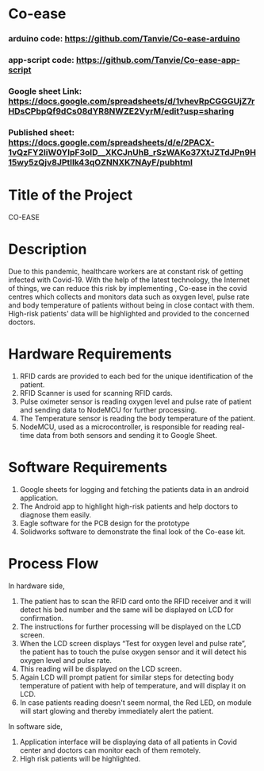 # Co-ease

### arduino code: https://github.com/Tanvie/Co-ease-arduino
### app-script code: https://github.com/Tanvie/Co-ease-app-script

### Google sheet Link: https://docs.google.com/spreadsheets/d/1vhevRpCGGGUjZ7rHDsCPbpQf9dCs08dYR8NWZE2VyrM/edit?usp=sharing
### Published sheet: https://docs.google.com/spreadsheets/d/e/2PACX-1vQzFY2IiW0YIpF3olD__XKCJnUhB_rSzWAKo37XtJZTdJPn9H15wy5zQjv8JPtlIk43qOZNNXK7NAyF/pubhtml


# Title of the Project

CO-EASE

# Description

Due to this pandemic, healthcare workers are at constant risk of getting infected with Covid-19. With the help of the latest technology, the Internet of things, we can reduce this risk by implementing , Co-ease in the covid centres which collects and monitors data such as oxygen level, pulse rate and body temperature of patients without being in close contact with them. High-risk patients' data will be highlighted and provided to the concerned doctors.

# Hardware Requirements

1. RFID cards are provided to each bed for the unique identification of the patient.
2. RFID Scanner is used for scanning RFID cards.  
3. Pulse oximeter sensor is reading oxygen level and pulse rate of patient and sending data to NodeMCU for further processing.
4. The Temperature sensor is reading the body temperature of the patient.
5. NodeMCU, used as a microcontroller, is responsible for reading real-time data from both sensors and sending it to  Google Sheet.

# Software Requirements

1. Google sheets for logging and fetching the patients data in an android application.
2. The Android app to highlight high-risk patients and help doctors to diagnose them easily. 
3. Eagle software for the PCB design for the prototype
4. Solidworks software to demonstrate the final look of the Co-ease kit.

# Process Flow

In hardware side,
1. The patient has to scan the RFID card onto the RFID receiver and it will detect his bed number and the same will be displayed on LCD for confirmation.
2. The instructions for further processing will be displayed on the LCD screen.
3. When the LCD screen displays “Test for oxygen level and pulse rate”, the patient has to touch the pulse oxygen sensor and it will detect his oxygen level and pulse rate. 
4. This reading  will be displayed  on the LCD screen.
5. Again LCD will prompt patient for similar steps for detecting body temperature of patient with help of temperature, and will display it on LCD.
6. In case patients reading doesn't seem normal, the Red LED, on module will start glowing and thereby immediately alert the patient.

In software side,
1. Application interface will be displaying data of all patients in Covid center and doctors can monitor each of them remotely.
2. High risk patients will be highlighted. 


